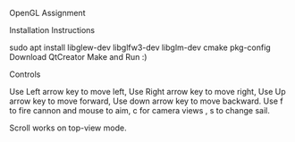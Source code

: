OpenGL Assignment

Installation Instructions

sudo apt install libglew-dev libglfw3-dev libglm-dev cmake pkg-config
Download QtCreator
Make and Run :)

Controls

Use Left arrow key to move left, Use Right arrow key to move right, Use Up arrow key to move forward, Use down arrow key to move backward.
Use f to fire cannon and mouse to aim, c for camera views , s to change sail.

Scroll works on top-view mode.
